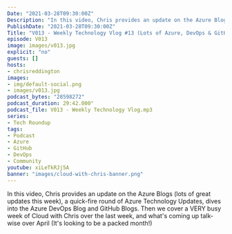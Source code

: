 ```yaml
---
Date: "2021-03-28T09:30:00Z"
Description: "In this video, Chris provides an update on the Azure Blogs (lots of great updates this week), a quick-fire round of Azure Technology Updates, dives into the Azure DevOps Blog and GitHub Blogs. Then we cover a VERY busy week of Cloud with Chris over the last week, and what's coming up talk-wise over April (It's looking to be a packed month!)"
PublishDate: "2021-03-28T09:30:00Z"
Title: "V013 - Weekly Technology Vlog #13 (Lots of Azure, DevOps & GitHub) Blogs, Quick-fire Azure Updates"
episode: V013
image: images/v013.jpg
explicit: "no"
guests: []
hosts:
- chrisreddington
images:
- img/default-social.png
- images/v013.jpg
podcast_bytes: "28598272"
podcast_duration: 29:42.000"
podcast_file: V013 - Weekly Technology Vlog.mp3
series:
- Tech Roundup
tags:
- Podcast
- Azure
- GitHub
- DevOps
- Community
youtube: xiLeTkRJj5A
banner: "images/cloud-with-chris-banner.png"
---
```

In this video, Chris provides an update on the Azure Blogs (lots of great updates this week), a quick-fire round of Azure Technology Updates, dives into the Azure DevOps Blog and GitHub Blogs. Then we cover a VERY busy week of Cloud with Chris over the last week, and what's coming up talk-wise over April (It's looking to be a packed month!)